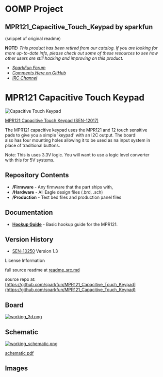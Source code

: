 # OOMP Project  
## MPR121_Capacitive_Touch_Keypad  by sparkfun  
  
(snippet of original readme)  
  
**NOTE:** *This product has been retired from our catalog. If you are looking for more up-to-date info, please check out some of these resources to see how other users are still hacking and improving on this product.*  
* *[SparkFun Forum](https://forum.sparkfun.com/)*  
* *[Comments Here on GitHub](https://github.com/sparkfun/MPR121_Capacitive_Touch_Keypad/issues)*  
* *[IRC Channel](https://www.sparkfun.com/news/263)*  
  
MPR121 Capacitive Touch Keypad  
==============================  
  
![Capacitive Touch Keypad](https://dlnmh9ip6v2uc.cloudfront.net/images/products/1/2/0/1/7/12017-01.jpg)  
  
[MPR121 Capacitive Touch Keypad (SEN-12017)](https://www.sparkfun.com/products/12017)  
  
The MPR121 capacitive keypad uses the MPR121 and 12 touch sensitive pads to give you a simple 'keypad' with an I2C output. The board   
also has four mounting holes allowing it to be used as na input system in place of traditional buttons.   
  
Note: This is uses 3.3V logic. You will want to use a logic level converter with this for 5V systems.   
  
Repository Contents  
-------------------  
* **/Firmware** - Any firmware that the part ships with,   
* **/Hardware** - All Eagle design files (.brd, .sch)  
* **/Production** - Test bed files and production panel files  
  
Documentation  
--------------  
* **[Hookup Guide](https://learn.sparkfun.com/tutorials/mpr121-hookup-guide)** - Basic hookup guide for the MPR121.  
  
Version History  
---------------  
* [SEN-10250](https://www.sparkfun.com/products/10250) Version 1.3  
  
  
License Information  
  
  full source readme at [readme_src.md](readme_src.md)  
  
source repo at: [https://github.com/sparkfun/MPR121_Capacitive_Touch_Keypad](https://github.com/sparkfun/MPR121_Capacitive_Touch_Keypad)  
## Board  
  
[![working_3d.png](working_3d_600.png)](working_3d.png)  
## Schematic  
  
[![working_schematic.png](working_schematic_600.png)](working_schematic.png)  
  
[schematic pdf](working_schematic.pdf)  
## Images  

